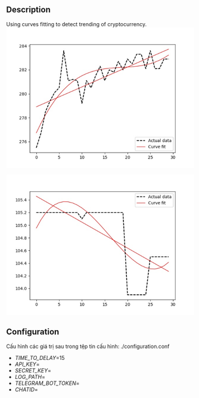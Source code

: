 ## Description
Using curves fitting to detect trending of cryptocurrency. 
![image](https://github.com/H4niz/Cryptocurrencybot/blob/main/Chart/passing_symbol_1620140601.8311422.jpg)

![image](https://github.com/H4niz/Cryptocurrencybot/blob/main/Chart/lossing_symbol_1620140487.8995934.jpg)

## Configuration
Cấu hình các giá trị sau trong tệp tin cấu hình: ./configuration.conf
- _TIME_TO_DELAY_=15
- _API_KEY_=
- _SECRET_KEY_=
- _LOG_PATH_=
- _TELEGRAM_BOT_TOKEN_=
- _CHATID_=
